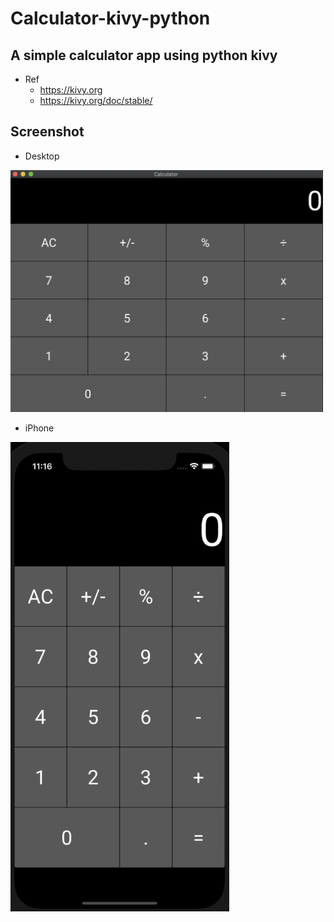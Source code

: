 # Calculator-kivy-python
## A simple calculator app using python kivy
* Ref
  * https://kivy.org
  * https://kivy.org/doc/stable/


## Screenshot
* Desktop
<img src="./picture/desktop.png" width="500">

* iPhone
<img src="./picture/iPhone.png" width="350">
